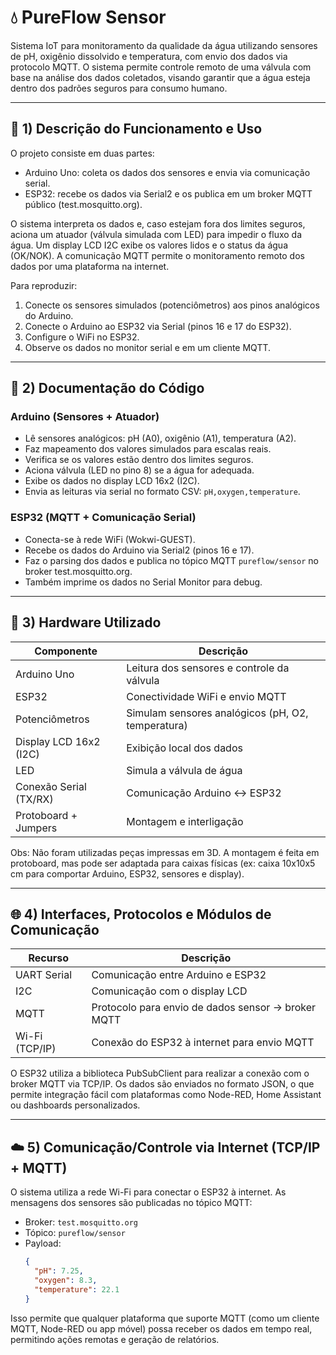 # 💧 PureFlow Sensor

Sistema IoT para monitoramento da qualidade da água utilizando sensores de pH, oxigênio dissolvido e temperatura, com envio dos dados via protocolo MQTT. O sistema permite controle remoto de uma válvula com base na análise dos dados coletados, visando garantir que a água esteja dentro dos padrões seguros para consumo humano.

---

## 📌 1) Descrição do Funcionamento e Uso

O projeto consiste em duas partes:

- Arduino Uno: coleta os dados dos sensores e envia via comunicação serial.
- ESP32: recebe os dados via Serial2 e os publica em um broker MQTT público (test.mosquitto.org).

O sistema interpreta os dados e, caso estejam fora dos limites seguros, aciona um atuador (válvula simulada com LED) para impedir o fluxo da água. Um display LCD I2C exibe os valores lidos e o status da água (OK/NOK). A comunicação MQTT permite o monitoramento remoto dos dados por uma plataforma na internet.

Para reproduzir:

1. Conecte os sensores simulados (potenciômetros) aos pinos analógicos do Arduino.
2. Conecte o Arduino ao ESP32 via Serial (pinos 16 e 17 do ESP32).
3. Configure o WiFi no ESP32.
4. Observe os dados no monitor serial e em um cliente MQTT.

---

## 📄 2) Documentação do Código

### Arduino (Sensores + Atuador)

- Lê sensores analógicos: pH (A0), oxigênio (A1), temperatura (A2).
- Faz mapeamento dos valores simulados para escalas reais.
- Verifica se os valores estão dentro dos limites seguros.
- Aciona válvula (LED no pino 8) se a água for adequada.
- Exibe os dados no display LCD 16x2 (I2C).
- Envia as leituras via serial no formato CSV: `pH,oxygen,temperature`.

### ESP32 (MQTT + Comunicação Serial)

- Conecta-se à rede WiFi (Wokwi-GUEST).
- Recebe os dados do Arduino via Serial2 (pinos 16 e 17).
- Faz o parsing dos dados e publica no tópico MQTT `pureflow/sensor` no broker test.mosquitto.org.
- Também imprime os dados no Serial Monitor para debug.

---

## 🔧 3) Hardware Utilizado

| Componente                  | Descrição                                        |
|----------------------------|--------------------------------------------------|
| Arduino Uno                | Leitura dos sensores e controle da válvula       |
| ESP32                      | Conectividade WiFi e envio MQTT                  |
| Potenciômetros             | Simulam sensores analógicos (pH, O2, temperatura)|
| Display LCD 16x2 (I2C)     | Exibição local dos dados                         |
| LED                        | Simula a válvula de água                         |
| Conexão Serial (TX/RX)     | Comunicação Arduino ↔ ESP32                      |
| Protoboard + Jumpers       | Montagem e interligação                          |

Obs: Não foram utilizadas peças impressas em 3D. A montagem é feita em protoboard, mas pode ser adaptada para caixas físicas (ex: caixa 10x10x5 cm para comportar Arduino, ESP32, sensores e display).

---

## 🌐 4) Interfaces, Protocolos e Módulos de Comunicação

| Recurso               | Descrição                                              |
|-----------------------|--------------------------------------------------------|
| UART Serial           | Comunicação entre Arduino e ESP32                      |
| I2C                   | Comunicação com o display LCD                          |
| MQTT                  | Protocolo para envio de dados sensor → broker MQTT     |
| Wi-Fi (TCP/IP)        | Conexão do ESP32 à internet para envio MQTT            |

O ESP32 utiliza a biblioteca PubSubClient para realizar a conexão com o broker MQTT via TCP/IP. Os dados são enviados no formato JSON, o que permite integração fácil com plataformas como Node-RED, Home Assistant ou dashboards personalizados.

---

## ☁️ 5) Comunicação/Controle via Internet (TCP/IP + MQTT)

O sistema utiliza a rede Wi-Fi para conectar o ESP32 à internet. As mensagens dos sensores são publicadas no tópico MQTT:

- Broker: `test.mosquitto.org`
- Tópico: `pureflow/sensor`
- Payload:  
  ```json
  {
    "pH": 7.25,
    "oxygen": 8.3,
    "temperature": 22.1
  }
  ```

Isso permite que qualquer plataforma que suporte MQTT (como um cliente MQTT, Node-RED ou app móvel) possa receber os dados em tempo real, permitindo ações remotas e geração de relatórios.
